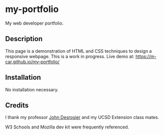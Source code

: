 # my-portfolio
My web developer portfolio.

## Description
This page is a demonstration of HTML and CSS techniques to design a responsive webpage. This is a work in progress.
Live demo at: https://m-car.github.io/my-portfolio/

## Installation
No installation necessary.

## Credits 
I thank my professor <a href="https://github.com/median-man" target="_top">John Desrosier</a> and my UCSD Extension class mates. 

W3 Schools and Mozilla dev kit were frequently referenced.